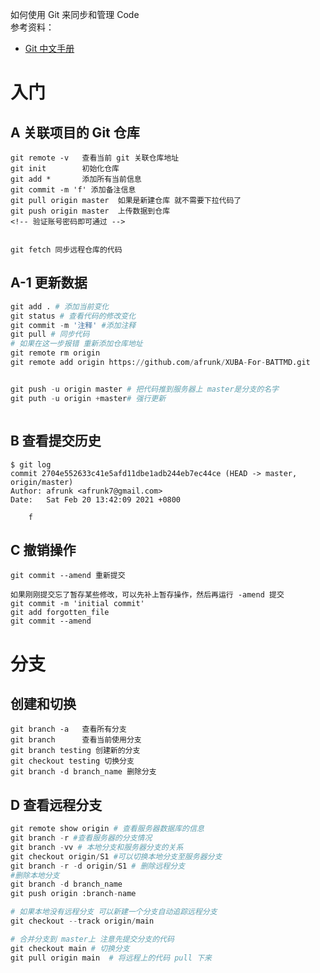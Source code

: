 如何使用 Git 来同步和管理 Code
<br>
参考资料：
- [Git 中文手册](https://docs.pythontab.com/github/gitbook/index.html)

# 入门
## A 关联项目的 Git 仓库
```
git remote -v   查看当前 git 关联仓库地址
git init        初始化仓库
git add *       添加所有当前信息
git commit -m 'f' 添加备注信息
git pull origin master  如果是新建仓库 就不需要下拉代码了
git push origin master  上传数据到仓库
<!-- 验证账号密码即可通过 -->


git fetch 同步远程仓库的代码
```
## A-1 更新数据
```python
git add . # 添加当前变化
git status # 查看代码的修改变化
git commit -m '注释' #添加注释
git pull # 同步代码
# 如果在这一步报错 重新添加仓库地址
git remote rm origin
git remote add origin https://github.com/afrunk/XUBA-For-BATTMD.git


git push -u origin master # 把代码推到服务器上 master是分支的名字
git puth -u origin +master# 强行更新
```

```python

```

## B 查看提交历史
```
$ git log
commit 2704e552633c41e5afd11dbe1adb244eb7ec44ce (HEAD -> master, origin/master)
Author: afrunk <afrunk7@gmail.com>
Date:   Sat Feb 20 13:42:09 2021 +0800

    f

```

## C 撤销操作
```
git commit --amend 重新提交

如果刚刚提交忘了暂存某些修改，可以先补上暂存操作，然后再运行 -amend 提交
git commit -m 'initial commit'
git add forgotten_file
git commit --amend
```
# 分支
## 创建和切换
```
git branch -a   查看所有分支
git branch      查看当前使用分支
git branch testing 创建新的分支
git checkout testing 切换分支
git branch -d branch_name 删除分支
```

## D 查看远程分支
```python
git remote show origin # 查看服务器数据库的信息
git branch -r #查看服务器的分支情况
git branch -vv # 本地分支和服务器分支的关系
git checkout origin/S1 #可以切换本地分支至服务器分支
git branch -r -d origin/S1 # 删除远程分支
#删除本地分支
git branch -d branch_name 
git push origin :branch-name 

# 如果本地没有远程分支 可以新建一个分支自动追踪远程分支
git checkout --track origin/main

# 合并分支到 master上 注意先提交分支的代码
git checkout main # 切换分支
git pull origin main  # 将远程上的代码 pull 下来

```